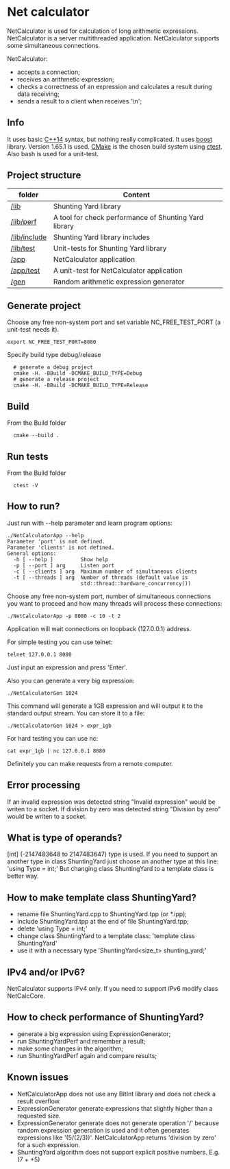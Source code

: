 # Net calculator
NetCalculator is used for calculation of long arithmetic expressions.
NetCalculator is a server multithreaded application.
NetCalculator supports some simultaneous connections.

NetCalculator:
 - accepts a connection;
 - receives an arithmetic expression;
 - checks a correctness of an expression and calculates a result during data receiving;
 - sends a result to a client when receives '\n';

## Info
It uses basic [C++14](https://isocpp.org/wiki/faq/cpp14-language) syntax, but nothing really complicated.
It uses [boost](https://www.boost.org/) library. Version 1.65.1 is used.
[CMake](https://cmake.org/) is the chosen build system using [ctest](https://cmake.org/Wiki/CMake/Testing_With_CTest).
Also bash is used for a unit-test.

##  Project structure
| folder       | Content              |
| ------------ | -------------------- |
| [/lib](/lib) | Shunting Yard library |
| [/lib/perf](/lib/perf) | A tool for check performance of Shunting Yard library |
| [/lib/include](/lib/include) | Shunting Yard library includes |
| [/lib/test](/lib/test) | Unit-tests for Shunting Yard library |
| [/app](/app) | NetCalculator application |
| [/app/test](/app/test) | A unit-test for NetCalculator application |
| [/gen](/gen) | Random arithmetic expression generator |

## Generate project
Choose any free non-system port and set variable NC_FREE_TEST_PORT (a unit-test needs it).
```shell
export NC_FREE_TEST_PORT=8080
```

Specify build type debug/release
```shell
  # generate a debug project
  cmake -H. -BBuild -DCMAKE_BUILD_TYPE=Debug
  # generate a release project
  cmake -H. -BBuild -DCMAKE_BUILD_TYPE=Release
```

## Build
From the Build folder

```shell
  cmake --build .
```

## Run tests
From the Build folder

```shell
  ctest -V
```

## How to run?

Just run with --help parameter and learn program options:
```shell
./NetCalculatorApp --help
Parameter 'port' is not defined.
Parameter 'clients' is not defined.
General options:
  -h [ --help ]         Show help
  -p [ --port ] arg     Listen port
  -c [ --clients ] arg  Maximum number of simultaneous clients
  -t [ --threads ] arg  Number of threads (default value is
                        std::thread::hardware_concurrency())
```

Choose any free non-system port, number of simultaneous connections you want to proceed and how many threads will process these connections:
```shell
./NetCalculatorApp -p 8080 -c 10 -t 2
```
Application will wait connections on loopback (127.0.0.1) address.

For simple testing you can use telnet:
```shell
telnet 127.0.0.1 8080
```
Just input an expression and press 'Enter'.

Also you can generate a very big expression:
```shell
./NetCalculatorGen 1024
```
This command will generate a 1GB expression and will output it to the standard output stream.
You can store it to a file:
```shell
./NetCalculatorGen 1024 > expr_1gb
```

For hard testing you can use nc:
```shell
cat expr_1gb | nc 127.0.0.1 8080
```
Definitely you can make requests from a remote computer.

## Error processing

If an invalid expression was detected string "Invalid expression" would be writen to a socket.
If division by zero was detected string "Division by zero" would be writen to a socket.

## What is type of operands?

[int] (-2147483648 to 2147483647) type is used.
If you need to support an another type in class ShuntingYard just choose an another type at this line:
'using Type = int;'
But changing class ShuntingYard to a template class is better way.

## How to make template class ShuntingYard?

- rename file ShuntingYard.cpp to ShuntingYard.tpp (or *.ipp);
- include ShuntingYard.tpp at the end of file ShuntingYard.tpp;
- delete 'using Type = int;'
- change class ShuntingYard to a template class: 'template <class Type> class ShuntingYard'
- use it with a necessary type 'ShuntingYard<size_t> shunting_yard;'

## IPv4 and/or IPv6?

NetCalculator supports IPv4 only.
If you need to support IPv6 modify class NetCalcCore.

## How to check performance of ShuntingYard?

- generate a big expression using ExpressionGenerator;
- run ShuntingYardPerf and remember a result;
- make some changes in the algorithm;
- run ShuntingYardPerf again and compare results;

## Known issues

- NetCalculatorApp does not use any BitInt library and does not check a result overflow.
- ExpressionGenerator generate expressions that slightly higher than a requested size.
- ExpressionGenerator generate does not generate operation '/' because random expression generation is used and it often generates expressions like '(5/(2/3))'. NetCalculatorApp returns 'division by zero' for a such expression.
- ShuntingYard algorithm does not support explicit positive numbers. E.g. (7 + +5)
